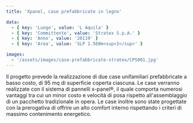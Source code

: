```yaml
---
title: 'Xpanel, case prefabbricate in legno'

data:
  - { key: 'Luogo', value: 'L Aquila' }
  - { key: 'Committente', value: 'Stratex S.p.A.' }
  - { key: 'Anno', value: '20119' }
  - { key: 'Area', value: 'SLP 1.560m<sup>2</sup>' }

images:
  - '/assets/images/case-prefabbricate-stratex/CPS001.jpg'
---
```


Il progetto prevede la realizzazione di due case unifamiliari prefabbricate a basso costo, di 95 mq
di superficie coperta ciascuna. Le case verranno realizzate con il sistema di pannelli x-panel®, il
quale comporta numerosi vantaggi tra cui un minor costo e velocità di posa rispetto all'assemblaggio
di un pacchetto tradizionale in opera. Le case inoltre sono state progettate con la prerogativa di
offrire un alto comfort interno rispettando i criteri di massimo contenimento energetico.
